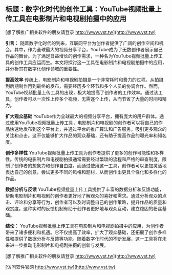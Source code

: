 ## **标题：数字化时代的创作工具：YouTube视频批量上传工具在电影制片和电视剧拍摄中的应用**

[想了解推广相关软件的朋友请登录 http://www.vst.tw](http://www.vst.tw)

**引言：**
随着数字化时代的到来，互联网平台为创作者提供了广阔的创作空间和机会。其中，作为全球最大的视频分享平台，YouTube成为了无数创作者展示自己作品的舞台。为了满足日益增长的创作需求，一种名为YouTube视频批量上传工具的创作工具应运而生。本文将探讨这一工具在电影制片和电视剧拍摄中的应用，并分析其在数字化创作领域的重要性。

**提高效率**
传统上，电影制片和电视剧拍摄是一个非常耗时和费力的过程。从拍摄到后期制作再到最终的发布，需要经历多个环节和多个人员的协调合作。然而，YouTube视频批量上传工具的出现，极大地提高了创作者的工作效率。通过该工具，创作者可以一次性上传多个视频，无需逐个上传，从而节省了大量的时间和精力。

**扩大观众基础**
YouTube作为全球最大的视频分享平台，拥有庞大的用户群体。通过使用YouTube视频批量上传工具，电影制片和电视剧的创作者可以将自己的作品快速地发布到这个平台上，并通过平台的推广算法和广告服务，吸引更多观众的关注和点击。这不仅能够扩大作品的观众基础，还有助于提高作品的曝光率和知名度。

**创作多样性**
YouTube视频批量上传工具为创作者提供了更多的创作可能性和多样性。传统的电影制片和电视剧拍摄通常需要经过繁琐的流程和严格的审查制度，限制了创作者的想象力和创作自由度。而通过使用这一工具，创作者可以更加灵活地表达自己的创意，尝试更多不同的风格和题材，从而创作出更具个性化和多样化的作品。

**数据分析与反馈**
YouTube视频批量上传工具提供了丰富的数据分析和反馈功能，帮助电影制片和电视剧的创作者更好地了解观众的喜好和需求。通过分析观众的点击、评论和分享等行为，创作者可以及时调整自己的创作策略，提升作品的质量和观赏度。这种实时的反馈机制有助于创作者更好地与观众互动，建立稳固的粉丝基础。

**结论：**
YouTube视频批量上传工具在电影制片和电视剧拍摄中的应用，为创作者带来了诸多便利和机遇。它不仅提高了效率，扩大了观众基础，还拓展了创作多样性和提供了数据分析与反馈等功能。随着数字化时代的不断发展，这一工具将在未来进一步推动电影制片和电视剧拍摄的创新与发展。

[想了解推广相关软件的朋友请登录 http://www.vst.tw](http://www.vst.tw)


[访问软件官网 http://www.vst.tw](http://www.vst.tw)
